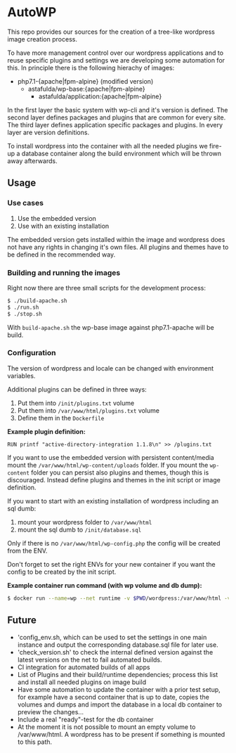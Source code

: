 # AutoWP

This repo provides our sources for the creation of a tree-like wordpress image creation process.

To have more management control over our wordpress applications and to reuse specific plugins and settings we are developing some automation for this. In principle there is the following hierachy of images:

- php7.1-{apache|fpm-alpine} (modified version)
   - astafulda/wp-base:{apache|fpm-alpine}
      - astafulda/application:{apache|fpm-alpine}

In the first layer the basic system with wp-cli and it's version is defined. The second layer defines packages and plugins that are common for every site. The third layer defines application specific packages and plugins. In every layer are version definitions.

To install wordpress into the container with all the needed plugins we fire-up a database container along the build environment which will be thrown away afterwards.

## Usage

### Use cases

1. Use the embedded version
2. Use with an existing installation

The embedded version gets installed within the image and wordpress does not have any rights in changing it's own files. All plugins and themes have to be defined in the recommended way.

### Building and running the images

Right now there are three small scripts for the development process:

```bash
$ ./build-apache.sh
$ ./run.sh
$ ./stop.sh
```

With `build-apache.sh` the wp-base image against php7.1-apache will be build.

### Configuration

The version of wordpress and locale can be changed with environment variables.

Additional plugins can be defined in three ways:

1. Put them into `/init/plugins.txt` volume
2. Put them into `/var/www/html/plugins.txt` volume
3. Define them in the `Dockerfile`

**Example plugin definition:**

```docker
RUN printf "active-directory-integration 1.1.8\n" >> /plugins.txt
```

If you want to use the embedded version with persistent content/media mount the `/var/www/html/wp-content/uploads` folder. If you mount the `wp-content` folder you can persist also plugins and themes, though this is discouraged. Instead define plugins and themes in the init script or image definition.

If you want to start with an existing installation of wordpress including an sql dumb:

1. mount your wordpress folder to `/var/www/html`
2. mount the sql dumb to `/init/database.sql`

Only if there is no `/var/www/html/wp-config.php` the config will be created from the ENV.

Don't forget to set the right ENVs for your new container if you want the config to be created by the init script.

**Example container run command (with wp volume and db dump):**

```bash
$ docker run --name=wp --net runtime -v $PWD/wordpress:/var/www/html -v $PWD/wordpress.sql:/init/database.sql -e WP_PREFIX=wp_custom_ -p 80:80 -d astafulda/wp-base:1.0-apache
```

## Future

* 'config_env.sh, which can be used to set the settings in one main instance and output the corresponding database.sql file for later use.
* 'check_version.sh' to check the internal defined version against the latest versions on the net to fail automated builds.
* CI integration for automated builds of all apps
* List of Plugins and their build/runtime dependencies; process this list and install all needed plugins on image build
* Have some automation to update the container with a prior test setup, for example have a second container that is up to date, copies the volumes and dumps and import the database in a local db container to preview the changes...
* Include a real "ready"-test for the db container
* At the moment it is not possible to mount an empty volume to /var/www/html. A wordpress has to be present if something is mounted to this path.